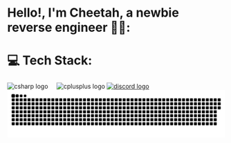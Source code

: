
# Hello!, I'm Cheetah, a newbie reverse engineer 👋🏼:



# 💻 Tech Stack:
###

<div align="left">
  <img src="https://cdn.jsdelivr.net/gh/devicons/devicon/icons/csharp/csharp-original.svg" height="30" alt="csharp logo"  />
  <img width="12" />
  <img src="https://cdn.jsdelivr.net/gh/devicons/devicon/icons/cplusplus/cplusplus-original.svg" height="30" alt="cplusplus logo"  />
    <a href="https://discord.com/users/1256184644651716668/" target="_blank">
    <img src="https://img.shields.io/static/v1?message=Discord&logo=discord&label=&color=7289DA&logoColor=white&labelColor=&style=for-the-badge" height="35" alt="discord logo"  />
     
  </a>
</div>





<picture>
  <source media="(prefers-color-scheme: dark)" srcset="https://raw.githubusercontent.com/Cheetah0xf/Cheetah0xf/output/github-snake-dark.svg" />
  <source media="(prefers-color-scheme: light)" srcset="https://raw.githubusercontent.com/Cheetah0xf/Cheetah0xf/output/github-snake.svg" />
  <img alt="github-snake" src="https://raw.githubusercontent.com/Cheetah0xf/Cheetah0xf/output/github-snake.svg" />
</picture>
